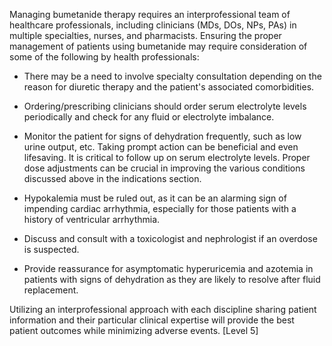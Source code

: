 Managing bumetanide therapy requires an interprofessional team of healthcare professionals, including clinicians (MDs, DOs, NPs, PAs) in multiple specialties, nurses, and pharmacists. Ensuring the proper management of patients using bumetanide may require consideration of some of the following by health professionals:

- There may be a need to involve specialty consultation depending on the reason for diuretic therapy and the patient's associated comorbidities.

- Ordering/prescribing clinicians should order serum electrolyte levels periodically and check for any fluid or electrolyte imbalance.

- Monitor the patient for signs of dehydration frequently, such as low urine output, etc. Taking prompt action can be beneficial and even lifesaving. It is critical to follow up on serum electrolyte levels. Proper dose adjustments can be crucial in improving the various conditions discussed above in the indications section.

- Hypokalemia must be ruled out, as it can be an alarming sign of impending cardiac arrhythmia, especially for those patients with a history of ventricular arrhythmia.

- Discuss and consult with a toxicologist and nephrologist if an overdose is suspected.

- Provide reassurance for asymptomatic hyperuricemia and azotemia in patients with signs of dehydration as they are likely to resolve after fluid replacement.

Utilizing an interprofessional approach with each discipline sharing patient information and their particular clinical expertise will provide the best patient outcomes while minimizing adverse events. [Level 5]